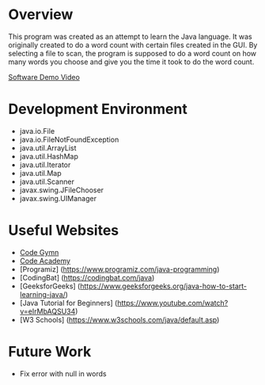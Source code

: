 # Overview

This program was created as an attempt to learn the Java language. It was originally created to do a word count with certain files created in the GUI. By selecting a file to scan, the program is supposed to do a word count on how many words you choose and give you the time it took to do the word count. 

[Software Demo Video](https://youtu.be/nYxo4QMcX9c)

# Development Environment

* java.io.File
* java.io.FileNotFoundException
* java.util.ArrayList
* java.util.HashMap
* java.util.Iterator
* java.util.Map
* java.util.Scanner
* javax.swing.JFileChooser
* javax.swing.UIManager

# Useful Websites

* [Code Gymn](https://codegym.cc/projects/games/com.codegym.games.snake)
* [Code Academy](https://www.codecademy.com/learn/learn-java)
* [Programiz] (https://www.programiz.com/java-programming)
* [CodingBat] (https://codingbat.com/java)
* [GeeksforGeeks] (https://www.geeksforgeeks.org/java-how-to-start-learning-java/)
* [Java Tutorial for Beginners] (https://www.youtube.com/watch?v=eIrMbAQSU34)
* [W3 Schools] (https://www.w3schools.com/java/default.asp)

# Future Work

* Fix error with null in words